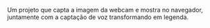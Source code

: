 Um projeto que capta a imagem da webcam e mostra no navegador, juntamente com a captação de voz transformando em legenda.